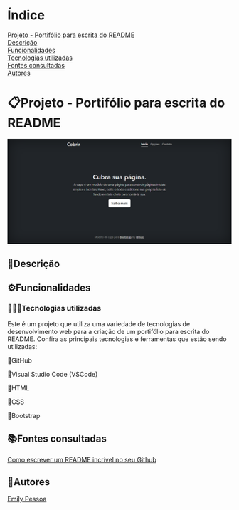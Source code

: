 # Índice
[Projeto - Portifólio para escrita do README](#projeto---portif%C3%B3lio-para-escrita-do-readme)  
[Descrição](#descri%C3%A7%C3%A3o)  
[Funcionalidades](#funcionalidades)  
[Tecnologias utilizadas](#tecnologias-utilizadas)  
[Fontes consultadas](#fontes-consultadas)  
[Autores](#autores)  

# 📋Projeto - Portifólio para escrita do README
![image](img/capa.png)

## 📄Descrição 

## ⚙️Funcionalidades


### 👩🏻‍💻Tecnologias utilizadas
Este é um projeto que utiliza uma variedade de tecnologias de desenvolvimento web para a criação de um portifólio para escrita do README. Confira as principais tecnologias e ferramentas que estão sendo utilizadas:

📍GitHub

📍Visual Studio Code (VSCode)

📍HTML

📍CSS

📍Bootstrap

## 📚Fontes consultadas
[Como escrever um README incrível no seu Github](https://www.alura.com.br/artigos/escrever-bom-readme)

## 👥Autores
[Emily Pessoa](https://github.com/emilypessoa)